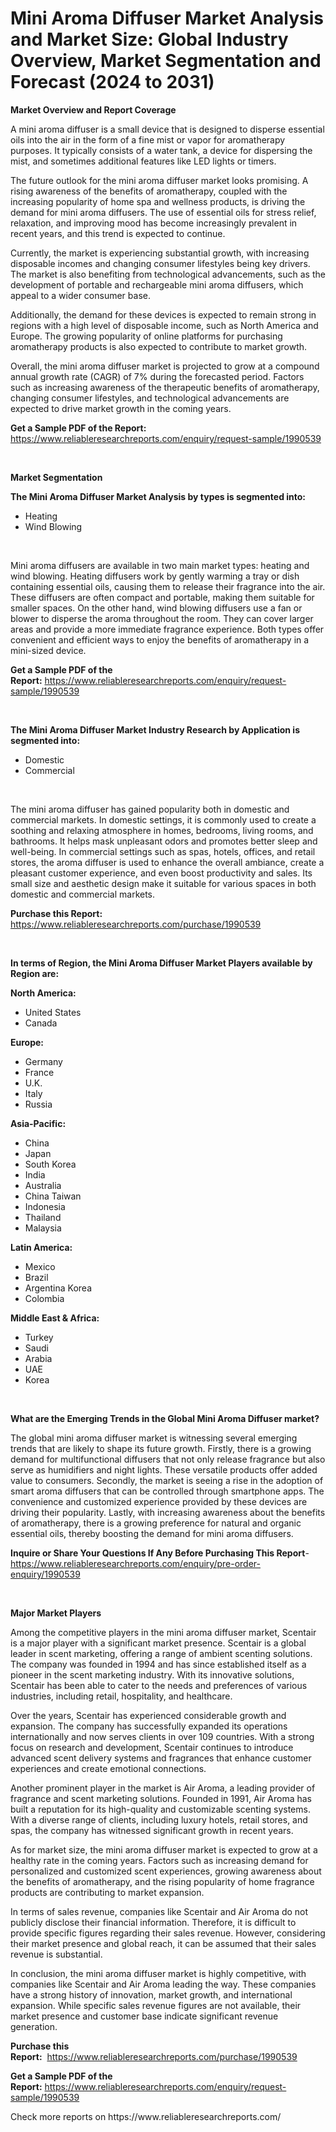 <p><h1>Mini Aroma Diffuser Market Analysis and Market Size: Global Industry Overview, Market Segmentation and Forecast (2024 to 2031)</h1></p><p><strong>Market Overview and Report Coverage</strong></p>
<p><p>A mini aroma diffuser is a small device that is designed to disperse essential oils into the air in the form of a fine mist or vapor for aromatherapy purposes. It typically consists of a water tank, a device for dispersing the mist, and sometimes additional features like LED lights or timers.</p><p>The future outlook for the mini aroma diffuser market looks promising. A rising awareness of the benefits of aromatherapy, coupled with the increasing popularity of home spa and wellness products, is driving the demand for mini aroma diffusers. The use of essential oils for stress relief, relaxation, and improving mood has become increasingly prevalent in recent years, and this trend is expected to continue.</p><p>Currently, the market is experiencing substantial growth, with increasing disposable incomes and changing consumer lifestyles being key drivers. The market is also benefiting from technological advancements, such as the development of portable and rechargeable mini aroma diffusers, which appeal to a wider consumer base.</p><p>Additionally, the demand for these devices is expected to remain strong in regions with a high level of disposable income, such as North America and Europe. The growing popularity of online platforms for purchasing aromatherapy products is also expected to contribute to market growth.</p><p>Overall, the mini aroma diffuser market is projected to grow at a compound annual growth rate (CAGR) of 7% during the forecasted period. Factors such as increasing awareness of the therapeutic benefits of aromatherapy, changing consumer lifestyles, and technological advancements are expected to drive market growth in the coming years.</p></p>
<p><strong>Get a Sample PDF of the Report:</strong> <a href="https://www.reliableresearchreports.com/enquiry/request-sample/1990539">https://www.reliableresearchreports.com/enquiry/request-sample/1990539</a></p>
<p>&nbsp;</p>
<p><strong>Market Segmentation</strong></p>
<p><strong>The Mini Aroma Diffuser Market Analysis by types is segmented into:</strong></p>
<p><ul><li>Heating</li><li>Wind Blowing</li></ul></p>
<p>&nbsp;</p>
<p><p>Mini aroma diffusers are available in two main market types: heating and wind blowing. Heating diffusers work by gently warming a tray or dish containing essential oils, causing them to release their fragrance into the air. These diffusers are often compact and portable, making them suitable for smaller spaces. On the other hand, wind blowing diffusers use a fan or blower to disperse the aroma throughout the room. They can cover larger areas and provide a more immediate fragrance experience. Both types offer convenient and efficient ways to enjoy the benefits of aromatherapy in a mini-sized device.</p></p>
<p><strong>Get a Sample PDF of the Report:</strong>&nbsp;<a href="https://www.reliableresearchreports.com/enquiry/request-sample/1990539">https://www.reliableresearchreports.com/enquiry/request-sample/1990539</a></p>
<p>&nbsp;</p>
<p><strong>The Mini Aroma Diffuser Market Industry Research by Application is segmented into:</strong></p>
<p><ul><li>Domestic</li><li>Commercial</li></ul></p>
<p>&nbsp;</p>
<p><p>The mini aroma diffuser has gained popularity both in domestic and commercial markets. In domestic settings, it is commonly used to create a soothing and relaxing atmosphere in homes, bedrooms, living rooms, and bathrooms. It helps mask unpleasant odors and promotes better sleep and well-being. In commercial settings such as spas, hotels, offices, and retail stores, the aroma diffuser is used to enhance the overall ambiance, create a pleasant customer experience, and even boost productivity and sales. Its small size and aesthetic design make it suitable for various spaces in both domestic and commercial markets.</p></p>
<p><strong>Purchase this Report:</strong>&nbsp; <a href="https://www.reliableresearchreports.com/purchase/1990539">https://www.reliableresearchreports.com/purchase/1990539</a></p>
<p>&nbsp;</p>
<p><strong>In terms of Region, the Mini Aroma Diffuser Market Players available by Region are:</strong></p>
<p>
    <p> <strong> North America: </strong>
        <ul>
            <li>United States</li>
            <li>Canada</li>
        </ul>
        </p> 
    <p> <strong> Europe: </strong>
        <ul>
            <li>Germany</li>
            <li>France</li>
            <li>U.K.</li>
            <li>Italy</li>
            <li>Russia</li>
        </ul>
        </p> 
    <p> <strong> Asia-Pacific: </strong>
        <ul>
            <li>China</li>
            <li>Japan</li>
            <li>South Korea</li>
            <li>India</li>
            <li>Australia</li>
            <li>China Taiwan</li>
            <li>Indonesia</li>
            <li>Thailand</li>
            <li>Malaysia</li>
        </ul>
        </p> 
    <p> <strong> Latin America: </strong>
        <ul>
            <li>Mexico</li>
            <li>Brazil</li>
            <li>Argentina Korea</li>
            <li>Colombia</li>
        </ul>
        </p> 
    <p> <strong> Middle East & Africa: </strong>
        <ul>
            <li>Turkey</li>
            <li>Saudi</li>
            <li>Arabia</li>
            <li>UAE</li>
            <li>Korea</li>
        </ul>
    </p>
    </p>
<p>&nbsp;</p>
<p><strong>What are the Emerging Trends in the Global Mini Aroma Diffuser market?</strong></p>
<p><p>The global mini aroma diffuser market is witnessing several emerging trends that are likely to shape its future growth. Firstly, there is a growing demand for multifunctional diffusers that not only release fragrance but also serve as humidifiers and night lights. These versatile products offer added value to consumers. Secondly, the market is seeing a rise in the adoption of smart aroma diffusers that can be controlled through smartphone apps. The convenience and customized experience provided by these devices are driving their popularity. Lastly, with increasing awareness about the benefits of aromatherapy, there is a growing preference for natural and organic essential oils, thereby boosting the demand for mini aroma diffusers.</p></p>
<p><strong>Inquire or Share Your Questions If Any Before Purchasing This Report</strong>- <a href="https://www.reliableresearchreports.com/enquiry/pre-order-enquiry/1990539">https://www.reliableresearchreports.com/enquiry/pre-order-enquiry/1990539</a></p>
<p>&nbsp;</p>
<p><strong>Major Market Players</strong></p>
<p><p>Among the competitive players in the mini aroma diffuser market, Scentair is a major player with a significant market presence. Scentair is a global leader in scent marketing, offering a range of ambient scenting solutions. The company was founded in 1994 and has since established itself as a pioneer in the scent marketing industry. With its innovative solutions, Scentair has been able to cater to the needs and preferences of various industries, including retail, hospitality, and healthcare.</p><p>Over the years, Scentair has experienced considerable growth and expansion. The company has successfully expanded its operations internationally and now serves clients in over 109 countries. With a strong focus on research and development, Scentair continues to introduce advanced scent delivery systems and fragrances that enhance customer experiences and create emotional connections.</p><p>Another prominent player in the market is Air Aroma, a leading provider of fragrance and scent marketing solutions. Founded in 1991, Air Aroma has built a reputation for its high-quality and customizable scenting systems. With a diverse range of clients, including luxury hotels, retail stores, and spas, the company has witnessed significant growth in recent years.</p><p>As for market size, the mini aroma diffuser market is expected to grow at a healthy rate in the coming years. Factors such as increasing demand for personalized and customized scent experiences, growing awareness about the benefits of aromatherapy, and the rising popularity of home fragrance products are contributing to market expansion.</p><p>In terms of sales revenue, companies like Scentair and Air Aroma do not publicly disclose their financial information. Therefore, it is difficult to provide specific figures regarding their sales revenue. However, considering their market presence and global reach, it can be assumed that their sales revenue is substantial.</p><p>In conclusion, the mini aroma diffuser market is highly competitive, with companies like Scentair and Air Aroma leading the way. These companies have a strong history of innovation, market growth, and international expansion. While specific sales revenue figures are not available, their market presence and customer base indicate significant revenue generation.</p></p>
<p><strong>Purchase this Report:</strong>&nbsp;&nbsp;<a href="https://www.reliableresearchreports.com/purchase/1990539">https://www.reliableresearchreports.com/purchase/1990539</a></p>
<p></p>
<p><strong>Get a Sample PDF of the Report:</strong>&nbsp;<a href="https://www.reliableresearchreports.com/enquiry/request-sample/1990539">https://www.reliableresearchreports.com/enquiry/request-sample/1990539</a></p>
<p>Check more reports on https://www.reliableresearchreports.com/</p>